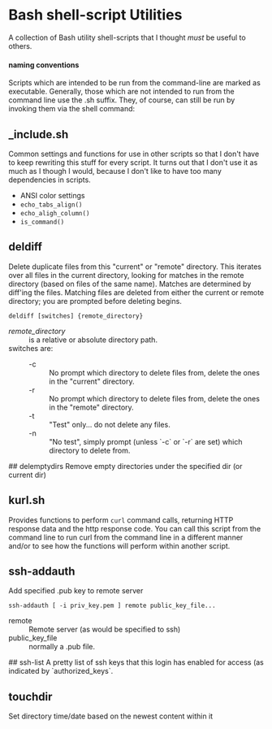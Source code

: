 # Bash shell-script Utilities

A collection of Bash utility shell-scripts that I thought _must_ be useful to others. 

#### naming conventions
Scripts which are intended to be run from the command-line are marked as executable. Generally, those which are not intended to run from the command line use the .sh suffix. They, of course, can still be run by invoking them via the shell command:

## _include.sh
Common settings and functions for use in other scripts so that I don't have to keep rewriting this stuff for every script. It turns out that I don't use it as much as I though I would, because I don't like to have too many dependencies in scripts. 
- ANSI color settings
- `echo_tabs_align()`
- `echo_aligh_column()`
- `is_command()`

## deldiff
Delete duplicate files from this "current" or "remote" directory. This
iterates over all files in the current directory, looking for matches in the
remote directory (based on files of the same name). Matches are determined
by diff'ing the files. Matching files are deleted from either the current
or remote directory; you are prompted before deleting begins.
```
deldiff [switches] {remote_directory}
```
<dl>
   <dt><em>remote_directory</em><dd>is a relative or absolute directory path.
   <dt>switches are:
   <dd><dl>
 	<dt>-c<dd>No prompt which directory to delete files from, delete the ones in the "current" directory.
  	<dt>-r<dd>No prompt which directory to delete files from, delete the ones in the "remote" directory.
	<dt>-t<dd>"Test" only... do not delete any files.
	<dt>-n<dd>"No test", simply prompt (unless `-c` or `-r` are set) which directory to delete from.
</dl></dl>
## delemptydirs
Remove empty directories under the specified dir (or current dir)

## kurl.sh
Provides functions to perform `curl` command calls, returning HTTP response
data and the http response code. You can call this script from the command line to run curl from the command line in a different manner and/or to see how the functions will perform within another script. 

## ssh-addauth 
Add specified .pub key to remote server
```
ssh-addauth [ -i priv_key.pem ] remote public_key_file...
```
<dl>
	<dt>remote<dd>Remote server (as would be specified to ssh)
	<dt>public_key_file<dd>normally a .pub file. 
</dl>
## ssh-list 
A pretty list of ssh keys that this login has enabled for access (as indicated by `authorized_keys`.

## touchdir
Set directory time/date based on the newest content within it

